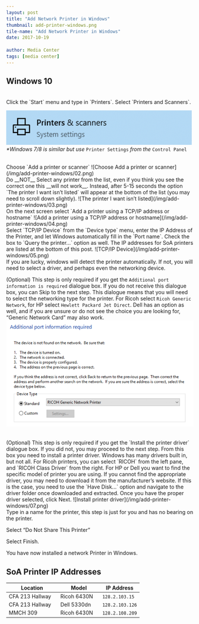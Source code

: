 ```yaml
---
layout: post
title: "Add Network Printer in Windows"
thumbnail: add-printer-windows.png
tile-name: "Add Network Printer in Windows"
date: 2017-10-19

author: Media Center
tags: [media center]
---
```


## Windows 10

<br>
Click the `Start` menu and type in `Printers`. Select `Printers and Scanners`.

![Select Printers and Scanners](/img/add-printer-windows/01.png)<br>
_*Windows 7/8 is similar but use_ `Printer Settings` _from the_ `Control Panel`

<br>
Choose `Add a printer or scanner`
![Choose Add a printer or scanner](/img/add-printer-windows/02.png)

<br>
Do __NOT__ Select any printer from the list, even if you think you see the correct one this __will not work__.
Instead, after 5-15 seconds the option `The printer I want isn’t listed` will appear at the bottom of the list (you may need to scroll down slightly).
![The printer I want isn’t listed](/img/add-printer-windows/03.png)

<br>
On the next screen select `Add a printer using a TCP/IP address or hostname`
![Add a printer using a TCP/IP address or hostname](/img/add-printer-windows/04.png)

<br>
Select `TCP/IP Device` from the `Device type` menu, enter the IP Address of the Printer, and let Windows automatically fill in the `Port name`. Check the box to `Query the printer...` option as well. The IP addresses for SoA printers are listed at the bottom of this post.
![TCP/IP Device](/img/add-printer-windows/05.png)

<br>
If you are lucky, windows will detect the printer automatically. If not, you will need to select a driver, and perhaps even the networking device.

(Optional) This step is only required if you get the `Additional port information is required` dialogue box. If you do not receive this dialogue box, you can Skip to the next step. This dialogue means that you will need to select the networking type for the printer. For Ricoh select `Ricoh Generic Network`, for HP select `Hewlett Packard Jet Direct`. Dell has an option as well, and if you are unsure or do not see the choice you are looking for, “Generic Network Card” may also work. 
![Additional port information is required](/img/add-printer-windows/06.png)

<br>
(Optional) This step is only required if you get the `Install the printer driver` dialogue box. If you did not, you may proceed to the next step.
From this box you need to install a printer driver. Windows has many drivers built in, but not all. For Ricoh printers, you can select `RICOH` from the left pane, and `RICOH Class Driver` from the right. For HP or Dell you want to find the specific model of printer you are using. If you cannot find the appropriate driver, you may need to download it from the manufacturer’s website. If this is the case, you need to use the `Have Disk...` option and navigate to the driver folder once downloaded and extracted. Once you have the proper driver selected, click Next. 
![Install printer driver](/img/add-printer-windows/07.png)

<br>
Type in a name for the printer, this step is just for you and has no bearing on the printer. 

Select “Do Not Share This Printer”

Select Finish.

You have now installed a network Printer in Windows.

## SoA Printer IP Addresses

| Location                    | Model                     | IP Address      |
| -------------------         | -------------             | --------------- |
| CFA 213 Hallway &nbsp;&nbsp;| Ricoh 6430N &nbsp;&nbsp;  | `128.2.103.15`  |
| CFA 213 Hallway             | Dell 5330dn               | `128.2.103.126` |
| MMCH 309                    | Ricoh 6430N               | `128.2.108.209` |